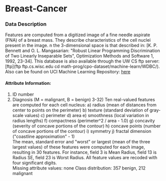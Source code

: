 # Breast-Cancer
### Data Description 
Features are computed from a digitized image of a fine needle aspirate (FNA) of a breast mass. They describe characteristics of the cell nuclei present in the image. n the 3-dimensional space is that described in: [K. P. Bennett and O. L. Mangasarian: "Robust Linear Programming Discrimination of Two Linearly Inseparable Sets", Optimization Methods and Software 1, 1992, 23-34].  This database is also available through the UW CS ftp server: [ftp](ftp ftp.cs.wisc.edu cd math-prog/cpo-dataset/machine-learn/WDBC/).  Also can be found on UCI Machine Learning Repository: [here](https://archive.ics.uci.edu/ml/datasets/Breast+Cancer+Wisconsin+%28Diagnostic%29)
#### Attribute Information:  
1) ID number 
2) Diagnosis (M = malignant, B = benign) 3-32)  Ten real-valued features are computed for each cell nucleus:  a) radius (mean of distances from center to points on the perimeter) b) texture (standard deviation of gray-scale values) c) perimeter d) area e) smoothness (local variation in radius lengths) f) compactness (perimeter^2 / area - 1.0) g) concavity (severity of concave portions of the contour) h) concave points (number of concave portions of the contour) i) symmetry j) fractal dimension ("coastline approximation" - 1)  
The mean, standard error and "worst" or largest (mean of the three largest values) of these features were computed for each image, resulting in 30 features. For instance, field 3 is Mean Radius, field 13 is Radius SE, field 23 is Worst Radius.  All feature values are recoded with four significant digits.  
Missing attribute values: none 
Class distribution: 357 benign, 212 malignant
